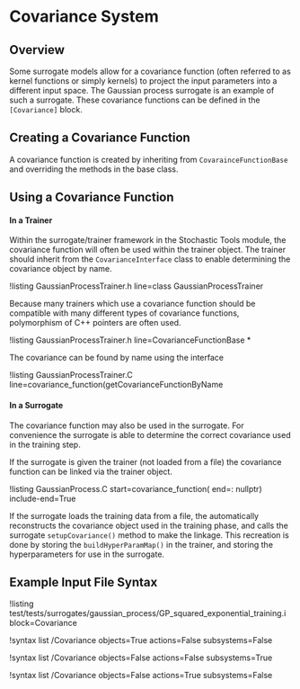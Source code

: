 # Covariance System

## Overview

Some surrogate models allow for a covariance function (often referred to as kernel functions or simply kernels) to project the input parameters into a different input space. The Gaussian process surrogate is an example of such a surrogate. These covariance functions can be defined in the `[Covariance]` block.

## Creating a Covariance Function

A covariance function is created by inheriting from `CovarainceFunctionBase` and overriding the methods in the base class.

## Using a Covariance Function

#### In a Trainer

Within the surrogate/trainer framework in the Stochastic Tools module, the covariance function will often be used within the trainer object. The trainer should inherit from the `CovarianceInterface` class to enable determining the covariance object by name.

!listing GaussianProcessTrainer.h line=class GaussianProcessTrainer

Because many trainers which use a covariance function should be compatible with many different types of covariance functions, polymorphism of C++ pointers are often used.

!listing GaussianProcessTrainer.h line=CovarianceFunctionBase *

The covariance can be found by name using the interface

!listing GaussianProcessTrainer.C line=covariance_function(getCovarianceFunctionByName

#### In a Surrogate

The covariance function may also be used in the surrogate. For convenience the surrogate is able to determine the correct covariance used in the training step.

If the surrogate is given the trainer (not loaded from a file) the covariance function can be linked via the trainer object.

!listing GaussianProcess.C start=covariance_function( end=: nullptr) include-end=True

If the surrogate loads the training data from a file, the [](LoadCovarianceDataAction.md) automatically reconstructs the covariance object used in the training phase, and calls the surrogate `setupCovariance()` method to make the linkage. This recreation is done by storing the `buildHyperParamMap()` in the trainer, and storing the hyperparameters for use in the surrogate. 


## Example Input File Syntax

!listing test/tests/surrogates/gaussian_process/GP_squared_exponential_training.i block=Covariance

!syntax list /Covariance objects=True actions=False subsystems=False

!syntax list /Covariance objects=False actions=False subsystems=True

!syntax list /Covariance objects=False actions=True subsystems=False
